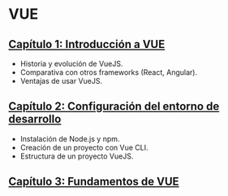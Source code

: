 # VUE

## [Capítulo 1: Introducción a VUE](VUE/01-Introduccion/readme.md)

- Historia y evolución de VueJS.
- Comparativa con otros frameworks (React, Angular).
- Ventajas de usar VueJS.

## [Capítulo 2: Configuración del entorno de desarrollo](VUE/02-Configuracion/readme.md)

- Instalación de Node.js y npm.
- Creación de un proyecto con Vue CLI.
- Estructura de un proyecto VueJS.

## [Capítulo 3: Fundamentos de VUE](VUE/03-Fundamentos/readme.md)